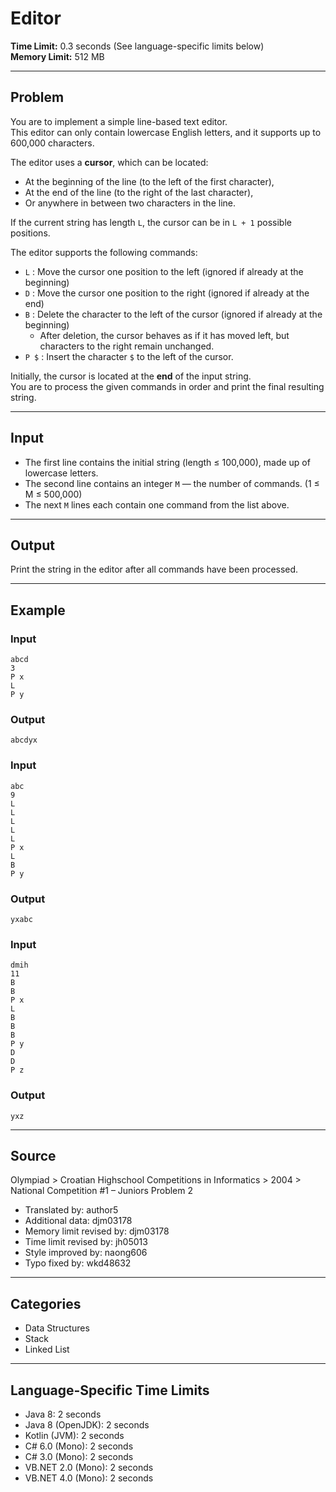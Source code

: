 # Editor

**Time Limit:** 0.3 seconds (See language-specific limits below)  
**Memory Limit:** 512 MB  

---

## Problem

You are to implement a simple line-based text editor.  
This editor can only contain lowercase English letters, and it supports up to 600,000 characters.

The editor uses a **cursor**, which can be located:
- At the beginning of the line (to the left of the first character),
- At the end of the line (to the right of the last character),
- Or anywhere in between two characters in the line.

If the current string has length `L`, the cursor can be in `L + 1` possible positions.

The editor supports the following commands:

- `L` : Move the cursor one position to the left (ignored if already at the beginning)
- `D` : Move the cursor one position to the right (ignored if already at the end)
- `B` : Delete the character to the left of the cursor (ignored if already at the beginning)
  - After deletion, the cursor behaves as if it has moved left, but characters to the right remain unchanged.
- `P $` : Insert the character `$` to the left of the cursor.

Initially, the cursor is located at the **end** of the input string.  
You are to process the given commands in order and print the final resulting string.

---

## Input

- The first line contains the initial string (length ≤ 100,000), made up of lowercase letters.
- The second line contains an integer `M` — the number of commands. (1 ≤ M ≤ 500,000)
- The next `M` lines each contain one command from the list above.

---

## Output

Print the string in the editor after all commands have been processed.

---

## Example

### Input
```
abcd
3
P x
L
P y
```

### Output
```
abcdyx
```

### Input
```
abc
9
L
L
L
L
L
P x
L
B
P y
```

### Output
```
yxabc
```

### Input
```
dmih
11
B
B
P x
L
B
B
B
P y
D
D
P z
```

### Output
```
yxz
```

---

## Source

Olympiad > Croatian Highschool Competitions in Informatics > 2004 > National Competition #1 – Juniors Problem 2

- Translated by: author5  
- Additional data: djm03178  
- Memory limit revised by: djm03178  
- Time limit revised by: jh05013  
- Style improved by: naong606  
- Typo fixed by: wkd48632

---

## Categories

- Data Structures  
- Stack  
- Linked List

---

## Language-Specific Time Limits

- Java 8: 2 seconds  
- Java 8 (OpenJDK): 2 seconds  
- Kotlin (JVM): 2 seconds  
- C# 6.0 (Mono): 2 seconds  
- C# 3.0 (Mono): 2 seconds  
- VB.NET 2.0 (Mono): 2 seconds  
- VB.NET 4.0 (Mono): 2 seconds
